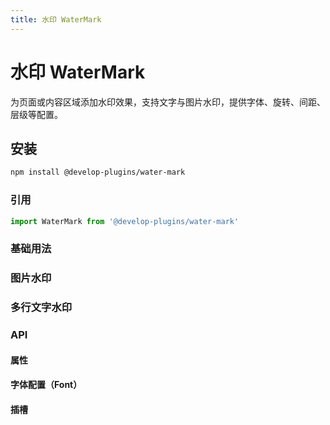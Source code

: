 ```yaml
---
title: 水印 WaterMark
---
```


# 水印 WaterMark

为页面或内容区域添加水印效果，支持文字与图片水印，提供字体、旋转、间距、层级等配置。

## 安装

```bash
npm install @develop-plugins/water-mark
```

### 引用

```javascript
import WaterMark from '@develop-plugins/water-mark'
```

### 基础用法

<script setup>
import WaterMark from '@develop-plugins/water-mark'

const basicCode = `<template>
  <WaterMark text="hello world">
    <div style="width: 100%; height: 240px; border: 1px dashed #ddd; border-radius: 6px;"></div>
  </WaterMark>
</template>

<script setup>
import WaterMark from '@develop-plugins/water-mark'
<\/script>`

const imageCode = `<template>
  <WaterMark image="/orange.png" rotate="-20" gap="120">
    <div style="width: 100%; height: 240px; border: 1px dashed #ddd; border-radius: 6px;"></div>
  </WaterMark>
</template>

<script setup>
import WaterMark from '@develop-plugins/water-mark'
<\/script>`

const multilineCode = `<template>
  <WaterMark :text="['Confidential', 'Do Not Copy']" :font="{ fontSize: 18, color: 'rgba(0,0,0,0.25)' }">
    <div style="width: 100%; height: 240px; border: 1px dashed #ddd; border-radius: 6px;"></div>
  </WaterMark>
</template>

<script setup>
import WaterMark from '@develop-plugins/water-mark'
<\/script>`

// Props 表
const propsColumns = [
  { title: '属性', key: 'prop' },
  { title: '说明', key: 'desc' },
  { title: '类型', key: 'type' },
  { title: '默认值', key: 'default' },
]
const propsData = [
  { prop: 'width', desc: '水印的宽度，默认随内容区宽度', type: 'Number', default: '-' },
  { prop: 'height', desc: '水印的高度，默认随内容区高度', type: 'Number', default: '-' },
  { prop: 'text', desc: '水印文字内容，设置了 image 时不显示 text', type: 'String | String[]', default: '"watermark"' },
  { prop: 'rotate', desc: '水印旋转角度（°）', type: 'Number', default: '-20' },
  { prop: 'gap', desc: '水印之间的间距（px）', type: 'Number', default: '100' },
  { prop: 'zIndex', desc: '水印层级（z-index）', type: 'Number', default: '9999' },
  { prop: 'font', desc: '文字样式配置', type: 'Object(Font)', default: '{}' },
  { prop: 'image', desc: '图片源（建议 2x/3x）', type: 'String', default: "''" },
]

// Font 表
const fontColumns = [
  { title: '属性', key: 'prop' },
  { title: '说明', key: 'desc' },
  { title: '类型', key: 'type' },
  { title: '默认值', key: 'default' },
]
const fontData = [
  { prop: 'fontSize', desc: '字体大小', type: 'Number', default: '16' },
  { prop: 'fontFamily', desc: '字体类型', type: 'String', default: '"serif"' },
  { prop: 'color', desc: '字体颜色', type: 'String', default: '"rgba(0, 0, 0, 0.3)"' },
  { prop: 'textAlign', desc: '对齐方式', type: 'String (left|center|right|start|end)', default: '"center"' },
]

// Slots 表
const slotsColumns = [
  { title: '插槽名', key: 'name' },
  { title: '说明', key: 'desc' },
]
const slotsData = [
  { name: 'default', desc: '内容区域（覆盖水印的区域）' },
]
</script>

<CodeCard :code="basicCode">
  <template #demo>
    <div>
      <WaterMark text="hello world">
        <div style="width: 100%; height: 240px; border: 1px dashed #ddd; border-radius: 6px;"></div>
      </WaterMark>
    </div>
  </template>
</CodeCard>

### 图片水印

<CodeCard :code="imageCode">
  <template #demo>
    <div>
      <WaterMark image="/orange.png" rotate="-20" gap="120">
        <div style="width: 100%; height: 240px; border: 1px dashed #ddd; border-radius: 6px;"></div>
      </WaterMark>
    </div>
  </template>
</CodeCard>

### 多行文字水印

<CodeCard :code="multilineCode">
  <template #demo>
    <div>
      <WaterMark :text="['Confidential', 'Do Not Copy']" :font="{ fontSize: 18, color: 'rgba(0,0,0,0.25)' }">
        <div style="width: 100%; height: 240px; border: 1px dashed #ddd; border-radius: 6px;"></div>
      </WaterMark>
    </div>
  </template>
</CodeCard>

### API

#### 属性
<BaseTable :columns="propsColumns" :data="propsData" />

#### 字体配置（Font）
<BaseTable :columns="fontColumns" :data="fontData" />

#### 插槽
<BaseTable :columns="slotsColumns" :data="slotsData" />